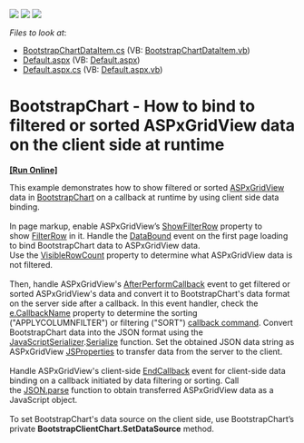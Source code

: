 <!-- default badges list -->
![](https://img.shields.io/endpoint?url=https://codecentral.devexpress.com/api/v1/VersionRange/128548962/17.1.5%2B)
[![](https://img.shields.io/badge/Open_in_DevExpress_Support_Center-FF7200?style=flat-square&logo=DevExpress&logoColor=white)](https://supportcenter.devexpress.com/ticket/details/T555410)
[![](https://img.shields.io/badge/📖_How_to_use_DevExpress_Examples-e9f6fc?style=flat-square)](https://docs.devexpress.com/GeneralInformation/403183)
<!-- default badges end -->
<!-- default file list -->
*Files to look at*:

* [BootstrapChartDataItem.cs](./CS/App_Code/BootstrapChartDataItem.cs) (VB: [BootstrapChartDataItem.vb](./VB/App_Code/BootstrapChartDataItem.vb))
* [Default.aspx](./CS/Default.aspx) (VB: [Default.aspx](./VB/Default.aspx))
* [Default.aspx.cs](./CS/Default.aspx.cs) (VB: [Default.aspx.vb](./VB/Default.aspx.vb))
<!-- default file list end -->
# BootstrapChart - How to bind to filtered or sorted ASPxGridView data on the client side at runtime
<!-- run online -->
**[[Run Online]](https://codecentral.devexpress.com/t555410/)**
<!-- run online end -->


<p>This example demonstrates how to show filtered or sorted <a href="https://documentation.devexpress.com/AspNet/DevExpress.Web.ASPxGridView.members">ASPxGridView</a> data in <a href="https://documentation.devexpress.com/AspNetBootstrap/DevExpress.Web.Bootstrap.BootstrapChart.members">BootstrapChart</a> on a callback at runtime by using client side data binding.<br><br>In page markup, enable ASPxGridView’s <a href="https://documentation.devexpress.com/AspNet/DevExpress.Web.ASPxGridViewSettings.ShowFilterRow.property">ShowFilterRow</a> property to show <a href="https://documentation.devexpress.com/AspNet/3753/ASP-NET-WebForms-Controls/Grid-View/Concepts/Data-Shaping-and-Manipulation/Filtering/Filter-Row">FilterRow</a> in it. Handle the <a href="https://documentation.devexpress.com/AspNet/DevExpress.Web.ASPxDataWebControlBase.DataBound.event">DataBound</a> event on the first page loading to bind BootstrapChart data to ASPxGridView data.<br>Use the <a href="https://documentation.devexpress.com/AspNet/DevExpress.Web.ASPxGridView.VisibleRowCount.property">VisibleRowCount</a> property to determine what ASPxGridView data is not filtered.<br><br>Then, handle ASPxGridView's <a href="https://documentation.devexpress.com/AspNet/DevExpress.Web.ASPxGridView.AfterPerformCallback.event">AfterPerformCallback</a> event to get filtered or sorted ASPxGridView's data and convert it to BootstrapChart's data format on the server side after a callback. In this event handler, check the <a href="https://documentation.devexpress.com/AspNet/DevExpress.Web.ASPxGridAfterPerformCallbackEventArgs.CallbackName.property">e.CallbackName</a> property to determine the sorting ("APPLYCOLUMNFILTER") or filtering ("SORT") <a href="https://documentation.devexpress.com/AspNet/DevExpress.Web.Scripts.ASPxClientBeginCallbackEventArgs.command.property">callback command</a>. Convert BootstrapChart data into the JSON format using the <a href="https://msdn.microsoft.com/en-us/library/system.web.script.serialization.javascriptserializer%28v=vs.110%29.aspx">JavaScriptSerializer</a>.<a href="https://msdn.microsoft.com/en-us/library/bb292287%28v=vs.110%29.aspx">Serialize</a> function. Set the obtained JSON data string as ASPxGridView <a href="https://documentation.devexpress.com/AspNet/11816/How-to-Access-Server-Data-on-the-Client-Side">JSProperties</a> to transfer data from the server to the client.<br><br>Handle ASPxGridView's client-side <a href="https://documentation.devexpress.com/AspNet/DevExpress.Web.Scripts.ASPxClientGridView.EndCallback.event">EndCallback</a> event for client-side data binding on a callback initiated by data filtering or sorting. Call the <a href="https://www.w3schools.com/js/js_json_parse.asp">JSON.parse</a> function to obtain transferred ASPxGridView data as a JavaScript object.<br><br>To set BootstrapChart's data source on the client side, use BootstrapChart’s private <strong>BootstrapClientChart.SetDataSource</strong> method.</p>

<br/>


